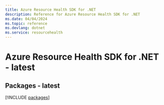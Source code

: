 ```yaml
---
title: Azure Resource Health SDK for .NET
description: Reference for Azure Resource Health SDK for .NET
ms.date: 04/04/2024
ms.topic: reference
ms.devlang: dotnet
ms.service: resourcehealth
---
```

# Azure Resource Health SDK for .NET - latest
## Packages - latest
[!INCLUDE [packages](resource-health-index.md)]